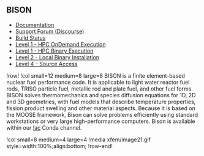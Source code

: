 ## BISON

- [Documentation](https://mooseframework.inl.gov/bison)
- [Support Forum (Discourse)](https://bison-discourse.hpcondemand.inl.gov)
- [Build Status](https://civet.inl.gov/repo/875/)
- [Level 1 - HPC OnDemand Execution](ncrc/applications/ncrc_ondemand_bison.md)
- [Level 1 - HPC Binary Execution](ncrc/applications/ncrc_hpc_bison.md)
- [Level 2 - Local Binary Installation](ncrc/applications/ncrc_conda_bison.md)
- [Level 4 - Source Access](ncrc/applications/ncrc_develop_bison.md)

!row!
!col small=12 medium=8 large=8
BISON is a finite element-based nuclear fuel performance code. It is applicable to light water reactor fuel rods, TRISO particle fuel, metallic rod and plate fuel, and other fuel forms. BISON solves thermomechanics and species diffusion equations for 1D, 2D and 3D geometries, with fuel models that describe temperature properties, fission product swelling and other material aspects. Because it is based on the MOOSE framework, Bison can solve problems efficiently using standard workstations or very large high-performance computers. Bison is available within our [!ac](NCRC) Conda channel.

!col small=8 medium=4 large=4
!media xfem/image21.gif style=width:100%;align:bottom;
!row-end!

